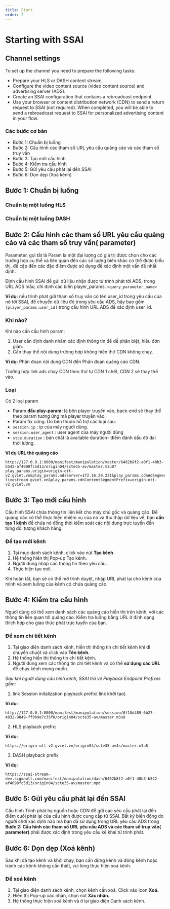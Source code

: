 ```yaml
---
title: Start.
order: 2
---
```


# Starting with SSAI

## Channel settings

To set up the channel you need to prepare the following tasks:
* Prepare your HLS or DASH content stream.
* Configure the video content source (video content source) and advertising server (ADS).
* Create an SSAI configuration that contains a rebroadcast endpoint.
* Use your browser or content distribution network (CDN) to send a return request to SSAI (not required). When completed, you will be able to send a rebroadcast request to SSAI for personalized advertising content in your flow.

### Các bước cơ bản

* Bước 1: Chuẩn bị luồng
* Bước 2: Cấu hình các tham số URL yêu cầu quảng cáo và các tham số truy vấn
* Bước 3: Tạo mới cấu hình
* Bước 4: Kiểm tra cấu hình
* Bước 5: Gửi yêu cầu phát lại đến SSAI
* Bước 6: Dọn dẹp (Xoá kênh)

## Bước 1: Chuẩn bị luồng

### Chuẩn bị một luồng HLS

### Chuẩn bị một luồng DASH

## Bước 2: Cấu hình các tham số URL yêu cầu quảng cáo và các tham số truy vấn( parameter)

Parameter, gọi tắt là Param là một đại lượng có giá trị được chọn cho các trường hợp cụ thể và liên quan đến các số lượng biến khác có thể được biểu thị, đề cập đến các đặc điểm được sử dụng để xác định một vấn đề nhất định.

Định cấu hình SSAI để gửi dữ liệu nhận được từ trình phát tới ADS, trong URL ADS mẫu, chỉ định các biến player_params. `<query_parameter_name>`

**Ví dụ:** nếu trình phát gửi tham số truy vấn có tên user_id trong yêu cầu của nó tới SSAI, để chuyển dữ liệu đó trong yêu cầu ADS, hãy bao gồm `[player_params.user_id]` trong cấu hình URL ADS để xác định user_id.

### Khi nào?

Khi nào cần cấu hình param:
1. User cần định danh nhằm xác định thông tin để dễ phân biệt, hiểu đơn giản.
2. Cần thay thế nội dung trường hợp không hiển thị/ CDN không chạy.

**Ví dụ:** Phân đoạn nội dung CDN đến Phân đoạn quảng cáo CDN.

Trường hợp link ads chạy CDN theo thứ tự CDN 1 chết, CDN 2 sẽ thay thế vào.

### Loại
Có 2 loại param
* Param **đầu play-param:**  là bên player truyền vào, back-end sẽ thay thế theo param tuơng ứng mà player truyền vào.
* Param fix cứng: Do bên thudo hỗ trợ các loại sau:
*   `session.ip` : ip của máy người dùng.
*   `session.user_agent` : user agent của máy người dùng
*   `stce.duration` : bản chất là available duration- điểm đánh dấu độ dài thời lượng.

**Ví dụ URL thẻ quảng cáo**

```
http://127.0.0.1:8000/manifest/manipulation/master/6462b8f2-a0f1-40b3-b542-af4098fc5d13/origin04/scte35-av/master.m3u8?play_params.origin=origin-ott-v2.gviet.vn&play_params.adsServer=172.16.20.221&play_params.cdnAdSegmentPrefix=dev-livestream.gviet.vn&play_params.cdnContentSegmentPrefix=origin-ott-v2.gviet.vn

```

## Bước 3: Tạo mới cấu hình

Cấu hình SSAI chứa thông tin liên kết cho máy chủ gốc và quảng cáo. Để quảng cáo có thể thực hiện nhiệm vụ của nó và thu thập dữ liệu về, bạn **cần tạo 1 kênh** để chứa nó đồng thời kiểm soát các nội dung trực tuyến đến từng đối tượng khách hàng.

### Để tạo mới kênh

1. Tại mục danh sách kênh, click vào nút **Tạo kênh**
2. Hệ thống hiển thị Pop-up Tạo kênh.
3. Người dùng nhập các thông tin theo yêu cầu.
4. Thực hiện tạo mới.

Khi hoàn tất, bạn sẽ có thể mở trình duyệt, nhập URL phát lại cho kênh của mình và xem luồng của kênh có chứa quảng cáo.

## Bước 4: Kiểm tra cấu hình

Người dùng có thể xem danh sách các quảng cáo hiển thị trên kênh, với các thông tin liên quan tới quảng cáo. Kiểm tra luồng bằng URL ở định dạng thích hợp cho giao thức phát trực tuyến của bạn.

### Để xem chi tiết kênh

1. Tại giao diện danh sách kênh, hiển thị thông tin chi tiết kênh khi di chuyển chuột và click vào **Tên kênh.**
2. Hệ thống hiển thị thông tin chi tiết kênh.
3. Người dùng xem các thông tin chi tiết kênh và có thể **sử dụng các URL** để chạy kênh mong muốn.

*Sau khi người dùng cấu hình kênh, SSAI trả về Playback Endpoint Prefixes gồm:*

1. link Session initalization playback prefix( link khởi tạo).

**Ví dụ:**

```
http://127.0.0.1:8000/manifest/manipulation/session/0f18d489-6b27-4832-9849-ff9b9e7c35f0/origin04/scte35-av/master.m3u8
```

2. HLS playback prefix:

**Ví dụ:**

```
https://origin-ott-v2.gviet.vn/origin04/scte35-av4s/master.m3u8
```

3. DASH playback prefix

**Ví dụ:**

```
https://ssai-stream-dev.sigmaott.com/manifest/manipulation/dash/6462b8f2-a0f1-40b3-b542-af4098fc5d13/origin04/scte35-av/master.mpd
```

## Bước 5: Gửi yêu cầu phát lại đến SSAI
Cấu hình Trình phát hạ nguồn hoặc CDN để gửi các yêu cầu phát lại đến điểm cuối phát lại của cấu hình được cung cấp từ SSAI. Bất kỳ biến động do người chơi xác định nào mà bạn đã sử dụng trong URL yêu cầu ADS trong **Bước 2: Cấu hình các tham số URL yêu cầu ADS và các tham số truy vấn( parameter)** phải được xác định trong yêu cầu kê khai từ trình phát.

## Bước 6: Dọn dẹp (Xoá kênh)

Sau khi đã tạo kênh và khởi chạy, bạn cần dừng kênh và đóng kênh hoặc tránh các kênh không cần thiết, vui lòng thực hiện xoá kênh.

### Để xoá kênh
1. Tại giao diện danh sách kênh, chọn kênh cần xoá, Click vào icon **Xoá.**
2. Hiển thị Pop-up xác nhận, chọn nút **Xác nhận.**
3. Hệ thống thực hiện xoá kênh và ở lại giao diện Danh sách kênh.
